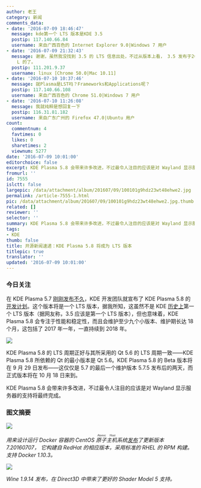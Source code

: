 ```yaml
---
author: 老王
category: 新闻
comments_data:
- date: '2016-07-09 18:46:47'
  message: kde第一个 LTS 版本是KDE 3.5
  postip: 117.140.66.84
  username: 来自广西百色的 Internet Explorer 9.0|Windows 7 用户
- date: '2016-07-09 21:32:43'
  message: 谢谢，虽然我没找到 3.5 的 LTS 信息出处，不过从版本上看， 3.5 发布于2005年11月29日，而下一个版本4.0 则发布于2008年1月11日，这是够
    L 的了。
  postip: 111.201.9.37
  username: linux [Chrome 50.0|Mac 10.11]
- date: '2016-07-10 10:37:46'
  message: 就Plasma是LST吗？Frameworks和Applications呢？
  postip: 117.140.66.108
  username: 来自广西百色的 Chrome 51.0|Windows 7 用户
- date: '2016-07-10 11:26:08'
  message: 我就纯粹是想回复一下
  postip: 116.31.81.182
  username: 来自广东广州的 Firefox 47.0|Ubuntu 用户
count:
  commentnum: 4
  favtimes: 0
  likes: 0
  sharetimes: 2
  viewnum: 5277
date: '2016-07-09 10:01:00'
editorchoice: false
excerpt: KDE Plasma 5.8 会带来许多改进，不过最令人注目的应该是对 Wayland 显示服务器的支持将最终完成。
fromurl: ''
id: 7555
islctt: false
largepic: /data/attachment/album/201607/09/100101g9hdz23wt48ehwe2.jpg
permalink: /article-7555-1.html
pic: /data/attachment/album/201607/09/100101g9hdz23wt48ehwe2.jpg.thumb.jpg
related: []
reviewer: ''
selector: ''
summary: KDE Plasma 5.8 会带来许多改进，不过最令人注目的应该是对 Wayland 显示服务器的支持将最终完成。
tags:
- KDE
thumb: false
title: 开源新闻速递：KDE Plasma 5.8 将成为 LTS 版本
titlepic: true
translator: ''
updated: '2016-07-09 10:01:00'
---
```


### 今日关注


在 KDE Plasma 5.7 [刚刚发布不久](/article-7545-1.html)，KDE 开发团队就宣布了 KDE Plasma 5.8 的[开发计划](https://community.kde.org/Schedules/Plasma_5)。这个版本将是一个 LTS 版本，据我所知，这虽然不是 KDE [历史上](/article-6952-1.html)第一个 LTS 版本（据网友称，3.5 应该是第一个 LTS 版本），但也意味着，KDE Plasma 5.8 会专注于性能和稳定性，而且会维护至少九个小版本、维护期长达 18 个月，这包括了 2017 年一年，一直持续到 2018 年。


![](/data/attachment/album/201607/09/100101g9hdz23wt48ehwe2.jpg)


KDE Plasma 5.8 的 LTS 周期正好与其所采用的 Qt 5.6 的 LTS 周期一致——KDE Plasma 5.8 所依赖的 Qt 的最小版本是 Qt 5.6。KDE Plasma 5.8 的 Beta 版本将在 9 月 29 日发布——这仅仅是 5.7 的最后一个维护版本 5.7.5 发布后的两天，而正式版本将在 10 月 18 日来到。


KDE Plasma 5.8 会带来许多改进，不过最令人注目的应该是对 Wayland 显示服务器的支持将最终完成。


### 图文摘要


![](/data/attachment/album/201607/09/095325ieyueuowmonmkt6e.jpg)


*用来设计运行 Docker 容器的 CentOS <ruby> 原子主机 <rp>  （ </rp> <rt>  Atomic Host </rt> <rp>  ） </rp></ruby> 系统[发布](https://seven.centos.org/2016/07/new-centos-atomic-host-ready-for-download/)了更新版本 7.20160707， 它构建自 RedHat 的相应版本，采用标准的 RHEL 的 RPM 构建。支持 Docker 1.10.3。*


![](/data/attachment/album/201607/09/095925ftoiwtoov1v1rw52.jpg)


*Wine 1.9.14 发布，在 Direct3D 中带来了更好的 Shader Model 5 支持。*